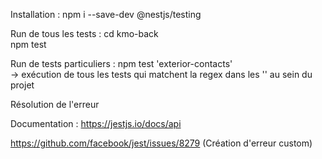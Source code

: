 Installation :
npm i --save-dev @nestjs/testing 
  
Run de tous les tests :
cd kmo-back  
npm test
  
Run de tests particuliers :
npm test 'exterior-contacts'  
-> exécution de tous les tests qui matchent la regex dans les '' au sein du projet

Résolution de l'erreur

Documentation : 
https://jestjs.io/docs/api

https://github.com/facebook/jest/issues/8279 (Création d'erreur custom)